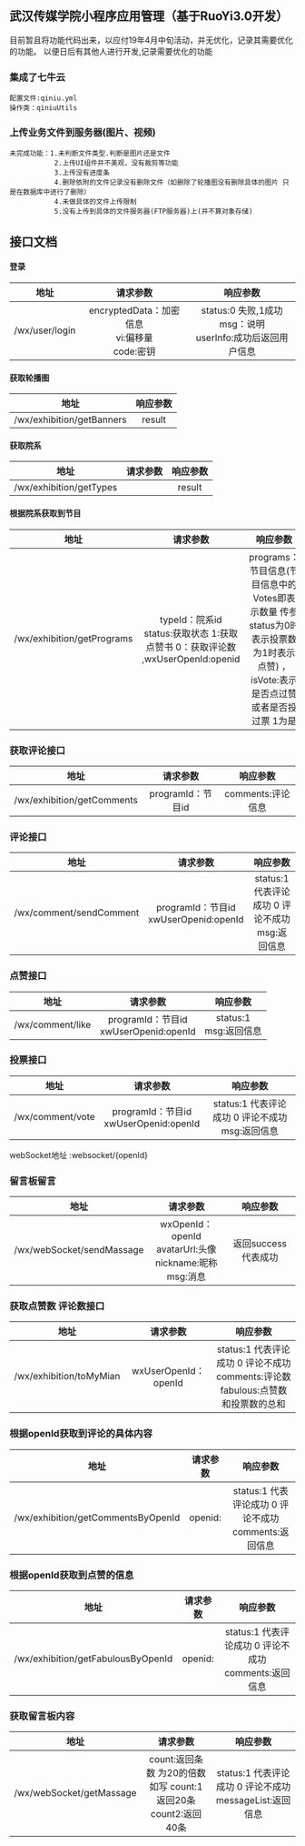 ## 武汉传媒学院小程序应用管理（基于RuoYi3.0开发）
目前暂且将功能代码出来，以应付19年4月中旬活动，并无优化，记录其需要优化的功能。
以便日后有其他人进行开发,记录需要优化的功能




### 集成了七牛云
    配置文件:qiniu.yml
    操作类：qiniuUtils
### 上传业务文件到服务器(图片、视频)
    未完成功能：1.未判断文件类型.判断是图片还是文件
               2.上传UI组件并不美观，没有裁剪等功能
               3.上传没有进度条
               4.删除依附的文件记录没有删除文件（如删除了轮播图没有删除具体的图片 只是在数据库中进行了删除）
               4.未做具体的文件上传限制
               5.没有上传到具体的文件服务器(FTP服务器)上(并不算对象存储)
    
## 接口文档

####  登录

| 地址  | 请求参数 | 响应参数 |
|:------: | :------: | :------: |
| /wx/user/login | encryptedData：加密信息<br>vi:偏移量 <br>code:密钥| status:0 失败,1成功<br>msg：说明<br>userInfo:成功后返回用户信息 |

#### 获取轮播图
| 地址  | 响应参数 |
|:------: | :------: |
| /wx/exhibition/getBanners  | result |


####  获取院系
| 地址  | 请求参数 | 响应参数 |
|:------: | :------: | :------: |
| /wx/exhibition/getTypes | | result |


####  根据院系获取到节目
| 地址  | 请求参数 | 响应参数 |
|:------: | :------: | :------: |
| /wx/exhibition/getPrograms | typeId：院系id<br>status:获取状态 1:获取点赞书 0：获取评论数 ,wxUserOpenId:openid| programs：节目信息(节目信息中的 Votes即表示数量 传参status为0时表示投票数 为1时表示点赞) ，isVote:表示是否点过赞或者是否投过票 1为是|

### 获取评论接口
| 地址  | 请求参数 | 响应参数 |
|:------: | :------: | :------: |
| /wx/exhibition/getComments | programId：节目id  | comments:评论信息 |


### 评论接口
| 地址  | 请求参数 | 响应参数 |
|:------: | :------: | :------: |
| /wx/comment/sendComment | programId：节目id<br>xwUserOpenid:openId  | status:1 代表评论成功 0 评论不成功<br>msg:返回信息 |


### 点赞接口
| 地址  | 请求参数 | 响应参数 |
|:------: | :------: | :------: |
| /wx/comment/like | programId：节目id<br>xwUserOpenid:openId  | status:1  <br> msg:返回信息 |


### 投票接口
| 地址  | 请求参数 | 响应参数 |
|:------: | :------: | :------: |
| /wx/comment/vote | programId：节目id<br>xwUserOpenid:openId  | status:1 代表评论成功 0 评论不成功 <br> msg:返回信息 |


webSocket地址 :websocket/{openId}
### 留言板留言
| 地址  | 请求参数 | 响应参数 |
|:------: | :------: | :------: |
| /wx/webSocket/sendMassage | wxOpenId：openId<br>avatarUrl:头像<br> nickname:昵称 <br> msg:消息 | 返回success代表成功 |


### 获取点赞数 评论数接口
| 地址  | 请求参数 | 响应参数 |
|:------: | :------: | :------: |
| /wx/exhibition/toMyMian | wxUserOpenId：openId | status:1 代表评论成功 0 评论不成功 <br> comments:评论数 fabulous:点赞数和投票数的总和 |


### 根据openId获取到评论的具体内容
| 地址  | 请求参数 | 响应参数 |
|:------: | :------: | :------: |
| /wx/exhibition/getCommentsByOpenId | openid: | status:1 代表评论成功 0 评论不成功 <br> comments:返回信息 |


### 根据openId获取到点赞的信息
| 地址  | 请求参数 | 响应参数 |
|:------: | :------: | :------: |
| /wx/exhibition/getFabulousByOpenId | openid: | status:1 代表评论成功 0 评论不成功 <br> comments:返回信息 |



### 获取留言板内容
| 地址  | 请求参数 | 响应参数 |
|:------: | :------: | :------: |
| /wx/webSocket/getMassage | count:返回条数 为20的倍数 <br> 如写 count:1 返回20条 count2:返回40条 | status:1 代表评论成功 0 评论不成功 <br> messageList:返回信息 |


